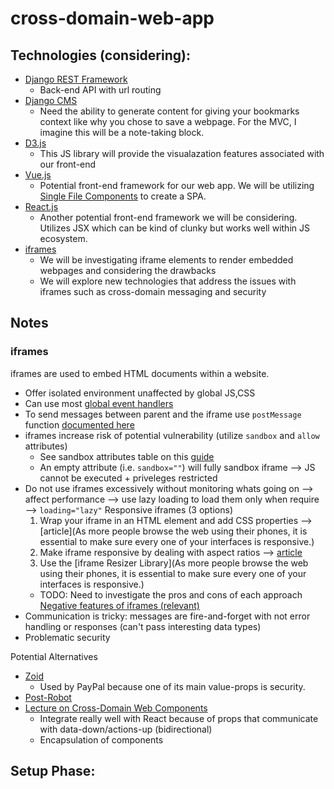 # cross-domain-web-app

## Technologies (considering):

- [Django REST Framework](https://www.django-rest-framework.org/)
  - Back-end API with url routing
- [Django CMS](http://docs.django-cms.org/en/latest/)
  - Need the ability to generate content for giving your bookmarks context like why you chose to save a webpage. For the MVC, I imagine this will be a note-taking block.
- [D3.js](https://d3js.org/)
  - This JS library will provide the visualazation features associated with our front-end
- [Vue.js](https://vuejs.org/v2/guide/)
  - Potential front-end framework for our web app. We will be utilizing [Single File Components](https://vuejs.org/v2/guide/single-file-components.html) to create a SPA.
- [React.js](https://reactjs.org/docs/getting-started.html)
  - Another potential front-end framework we will be considering. Utilizes JSX which can be kind of clunky but works well within JS ecosystem.
- [iframes](https://www.dyn-web.com/tutorials/iframes/)
  - We will be investigating iframe elements to render embedded webpages and considering the drawbacks
  - We will explore new technologies that address the issues with iframes such as cross-domain messaging and security

## Notes

### iframes

iframes are used to embed HTML documents within a website.
  - Offer isolated environment unaffected by global JS,CSS
  - Can use most [global event handlers](https://developer.mozilla.org/en-US/docs/Web/API/GlobalEventHandlers)
  - To send messages between parent and the iframe use `postMessage` function [documented here](https://developer.mozilla.org/en-US/docs/Web/API/Window/postMessage)
  - iframes increase risk of potential vulnerability (utilize `sandbox` and `allow` attributes)
    - See sandbox attributes table on this [guide](https://blog.logrocket.com/the-ultimate-guide-to-iframes/)
    - An empty attribute (i.e. `sandbox=""`) will fully sandbox iframe --> JS cannot be executed + priveleges restricted
  - Do not use iframes excessively without monitoring whats going on --> affect performance --> use lazy loading to load them only when require --> `loading="lazy"`
Responsive iframes (3 options)
    1. Wrap your iframe in an HTML element and add CSS properties --> [article](As more people browse the web using their phones, it is essential to make sure every one of your interfaces is responsive.)
    2. Make iframe responsive by dealing with aspect ratios --> [article](https://css-tricks.com/responsive-iframes/)
    3. Use the [iframe Resizer Library](As more people browse the web using their phones, it is essential to make sure every one of your interfaces is responsive.)
    - TODO: Need to investigate the pros and cons of each approach
[Negative features of iframes (relevant)](https://medium.com/@bluepnume/iframes-are-just-terrible-heres-how-they-could-be-better-974b731f0fb4)
  - Communication is tricky: messages are fire-and-forget with not error handling or responses (can't pass interesting data types)
  - Problematic security
  
Potential Alternatives
  - [Zoid](https://medium.com/@bluepnume/introducing-xcomponent-seamless-cross-domain-web-components-from-paypal-c0144f3e82bf)
    - Used by PayPal because one of its main value-props is security.
  - [Post-Robot](https://medium.com/@bluepnume/introducing-post-robot-smart-cross-domain-messaging-from-paypal-bebf27c8619e)
  - [Lecture on Cross-Domain Web Components](https://vimeo.com/180426382)
    - Integrate really well with React because of props that communicate with data-down/actions-up (bidirectional)
    - Encapsulation of components


## Setup Phase:
